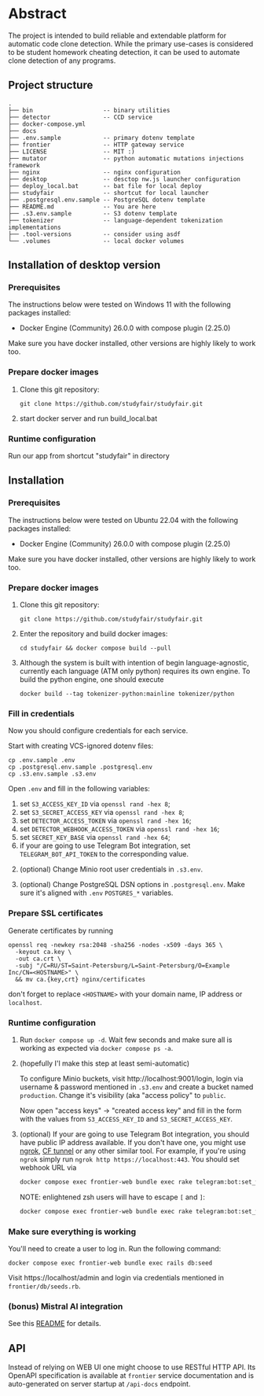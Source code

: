 # Abstract

The project is intended to build reliable and extendable platform for automatic code clone detection. While the primary
use-cases is considered to be student homework cheating detection, it can be used to automate clone detection of any programs.

## Project structure

```
.
├── bin                    -- binary utilities
├── detector               -- CCD service
├── docker-compose.yml
├── docs
├── .env.sample            -- primary dotenv template
├── frontier               -- HTTP gateway service
├── LICENSE                -- MIT :)
├── mutator                -- python automatic mutations injections framework
├── nginx                  -- nginx configuration
├── desktop                -- desctop nw.js launcher configuration
├── deploy_local.bat       -- bat file for local deploy
├── studyfair              -- shortcut for local launcher
├── .postgresql.env.sample -- PostgreSQL dotenv template
├── README.md              -- You are here
├── .s3.env.sample         -- S3 dotenv template
├── tokenizer              -- language-dependent tokenization implementations
├── .tool-versions         -- consider using asdf
└── .volumes               -- local docker volumes
```

## Installation of desktop version

### Prerequisites

The instructions below were tested on Windows 11 with the following packages installed:

- Docker Engine (Community) 26.0.0 with compose plugin (2.25.0)

Make sure you have docker installed, other versions are highly likely to work too.

### Prepare docker images

1. Clone this git repository:

   ```shell
   git clone https://github.com/studyfair/studyfair.git
   ```

2. start docker server and run build_local.bat

### Runtime configuration

Run our app from shortcut "studyfair" in directory

## Installation

### Prerequisites

The instructions below were tested on Ubuntu 22.04 with the following packages installed:

- Docker Engine (Community) 26.0.0 with compose plugin (2.25.0)

Make sure you have docker installed, other versions are highly likely to work too.

### Prepare docker images

1. Clone this git repository:

   ```shell
   git clone https://github.com/studyfair/studyfair.git
   ```

2. Enter the repository and build docker images:

   ```shell
   cd studyfair && docker compose build --pull
   ```

3. Although the system is built with intention of begin language-agnostic, currently each language (ATM only python) requires its own engine. To build the python engine, one should execute

   ```shell
   docker build --tag tokenizer-python:mainline tokenizer/python
   ```

### Fill in credentials

Now you should configure credentials for each service.

   Start with creating VCS-ignored dotenv files:

   ```shell
   cp .env.sample .env
   cp .postgresql.env.sample .postgresql.env
   cp .s3.env.sample .s3.env
   ```

   Open `.env` and fill in the following variables:

   1) set `S3_ACCESS_KEY_ID` via `openssl rand -hex 8`;
   2) set `S3_SECRET_ACCESS_KEY` via `openssl rand -hex 8`;
   3) set `DETECTOR_ACCESS_TOKEN` via `openssl rand -hex 16`;
   4) set `DETECTOR_WEBHOOK_ACCESS_TOKEN` via `openssl rand -hex 16`;
   5) set `SECRET_KEY_BASE` via `openssl rand -hex 64`;
   6) if your are going to use Telegram Bot integration, set `TELEGRAM_BOT_API_TOKEN` to the corresponding value.

2. (optional) Change Minio root user credentials in `.s3.env`.

3. (optional) Change PostgreSQL DSN options in `.postgresql.env`. Make sure it's aligned with `.env` `POSTGRES_*` variables.

### Prepare SSL certificates

Generate certificates by running

```shell
openssl req -newkey rsa:2048 -sha256 -nodes -x509 -days 365 \
  -keyout ca.key \
  -out ca.crt \
  -subj "/C=RU/ST=Saint-Petersburg/L=Saint-Petersburg/O=Example Inc/CN=<HOSTNAME>" \
  && mv ca.{key,crt} nginx/certificates
```

don't forget to replace `<HOSTNAME>` with your domain name, IP address or `localhost`.

### Runtime configuration

1. Run `docker compose up -d`. Wait few seconds and make sure all is working as expected via `docker compose ps -a`.

2. (hopefully I'l make this step at least semi-automatic)

   To configure Minio buckets, visit http://localhost:9001/login, login via username & password mentioned in `.s3.env` and create a bucket named `production`. Change it's visibility (aka "access policy" to `public`.

   Now open "access keys" -> "created access key" and fill in the form with the values from `S3_ACCESS_KEY_ID` and `S3_SECRET_ACCESS_KEY`.


3. (optional) If your are going to use Telegram Bot integration, you should have public IP address available. If you don't have one, you might use
[ngrok](https://github.com/inconshreveable/ngrok), [CF tunnel](https://www.cloudflare.com/products/tunnel/) or any other similar tool. For example, if you're using `ngrok` simply run `ngrok http https://localhost:443`. You should set webhook URL via

   ```bash
   docker compose exec frontier-web bundle exec rake telegram:bot:set_webhook[https://your-public-ip-address]
   ```

   NOTE: enlightened zsh users will have to escape `[` and `]`:


   ```bash
   docker compose exec frontier-web bundle exec rake telegram:bot:set_webhook\[https://your-public-ip-address\]
   ```

### Make sure everything is working

You'll need to create a user to log in. Run the following command:

```shell
docker compose exec frontier-web bundle exec rails db:seed
```

Visit https://localhost/admin and login via credentials mentioned in `frontier/db/seeds.rb`.

### (bonus) Mistral AI integration

See this [README](detector/src/main/java/ru/spbu/detector/mistral/README.md) for details.

## API

Instead of relying on WEB UI one might choose to use RESTful HTTP API. Its OpenAPI specification is available at `frontier` service documentation and is auto-generated on server startup at `/api-docs` endpoint.
